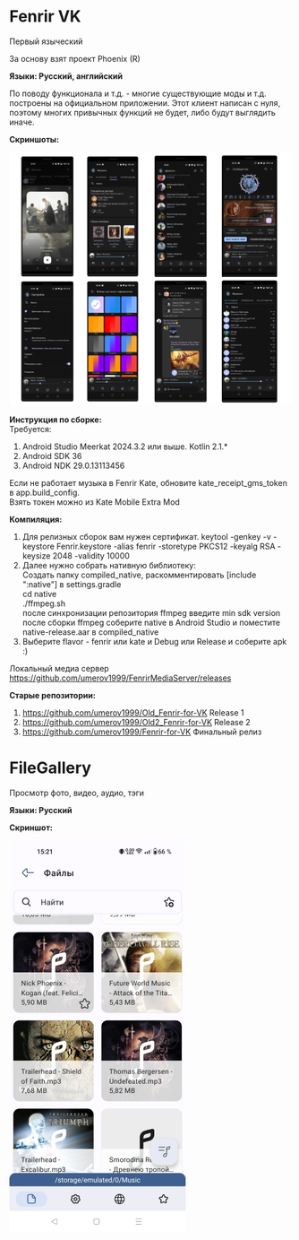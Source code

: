 # Fenrir VK
Первый языческий

За основу взят проект Phoenix (R)

<b>Языки: Русский, английский</b>

По поводу функционала и т.д. - многие существующие моды и т.д. построены на официальном приложении. Этот клиент написан с нуля, поэтому многих привычных функций не будет, либо будут выглядить иначе.

<b>Скриншоты:</b>

<img src="Fenrir_VK.jpg" alt=""/>

<b>Инструкция по сборке:</b><br>
Требуется:<br>
  1) Android Studio Meerkat 2024.3.2 или выше. Kotlin 2.1.*
  2) Android SDK 36
  3) Android NDK 29.0.13113456
  
  Если не работает музыка в Fenrir Kate, обновите kate_receipt_gms_token в app.build_config.<br>
  Взять токен можно из Kate Mobile Extra Mod
  
<b>Компиляция:</b>

  1) Для релизных сборок вам нужен сертификат.
        keytool -genkey -v -keystore Fenrir.keystore -alias fenrir -storetype PKCS12 -keyalg RSA -keysize 2048 -validity 10000
  2) Далее нужно собрать нативную библиотеку:<br>
        Создать папку compiled_native, раскомментировать [include ":native"] в settings.gradle<br>
        cd native<br>
        ./ffmpeg.sh<br>
        после синхронизации репозитория ffmpeg введите min sdk version<br>
        после сборки ffmpeg соберите native в Android Studio и поместите native-release.aar в compiled_native<br>
  3) Выберите flavor - fenrir или kate и Debug или Release и соберите apk :)

Локальный медиа сервер https://github.com/umerov1999/FenrirMediaServer/releases

<b>Старые репозитории:</b>

  1) https://github.com/umerov1999/Old_Fenrir-for-VK Release 1
  2) https://github.com/umerov1999/Old2_Fenrir-for-VK Release 2
  3) https://github.com/umerov1999/Fenrir-for-VK Финальный релиз

# FileGallery
Просмотр фото, видео, аудио, тэги

<b>Языки: Русский</b>

<b>Скриншот:</b>

<img src="FileGallery.jpg" alt=""/>
